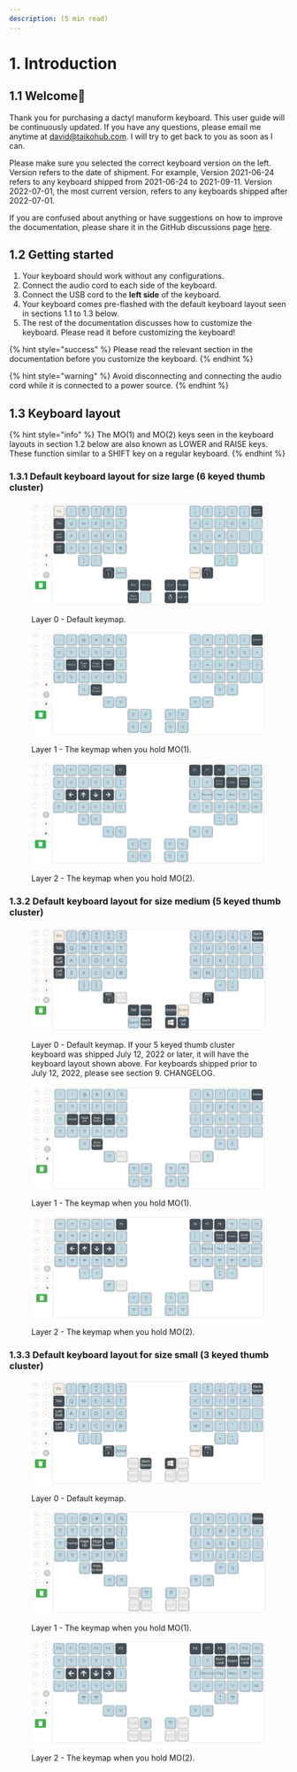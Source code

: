 ```yaml
---
description: (5 min read)
---
```


# 1. Introduction

## 1.1 Welcome👋

Thank you for purchasing a dactyl manuform keyboard. This user guide will be continuously updated. If you have any questions, please email me anytime at david@taikohub.com. I will try to get back to you as soon as I can.

Please make sure you selected the correct keyboard version on the left. Version refers to the date of shipment. For example, Version 2021-06-24 refers to any keyboard shipped from 2021-06-24 to 2021-09-11. Version 2022-07-01, the most current version, refers to any keyboards shipped after 2022-07-01.

If you are confused about anything or have suggestions on how to improve the documentation, please share it in the GitHub discussions page [here](https://github.com/taikohub/dactyl-manuform-documentation/discussions/categories/general).



## 1.2 Getting started

1. Your keyboard should work without any configurations.&#x20;
2. Connect the audio cord to each side of the keyboard.
3. Connect the USB cord to the **left side** of the keyboard.
4. Your keyboard comes pre-flashed with the default keyboard layout seen in sections 1.1 to 1.3 below.
5. The rest of the documentation discusses how to customize the keyboard. Please read it before customizing the keyboard!

{% hint style="success" %}
Please read the relevant section in the documentation before you customize the keyboard.
{% endhint %}

{% hint style="warning" %}
Avoid disconnecting and connecting the audio cord while it is connected to a power source.
{% endhint %}

## 1.3 Keyboard layout

{% hint style="info" %}
The MO(1) and MO(2) keys seen in the keyboard layouts in section 1.2 below are also known as LOWER and RAISE keys. These function similar to a SHIFT key on a regular keyboard.
{% endhint %}



### 1.3.1 Default keyboard layout for size large (6 keyed thumb cluster)

<figure><img src=".gitbook/assets/Screenshot from 2021-06-24 21-58-42.png" alt="taikohub-dactyl-manuform-keyboard-with-six-keyed-thumb-cluster-keyboard-layout-base-layer"><figcaption><p>Layer 0 - Default keymap.</p></figcaption></figure>

<figure><img src=".gitbook/assets/Screenshot from 2021-06-24 21-59-05.png" alt="taikohub-dactyl-manuform-keyboard-with-six-keyed-thumb-cluster-keyboard-layout-lower-layer"><figcaption><p>Layer 1 - The keymap when you hold MO(1).</p></figcaption></figure>

<figure><img src=".gitbook/assets/Screenshot from 2021-06-24 21-59-24.png" alt="taikohub-dactyl-manuform-keyboard-with-six-keyed-thumb-cluster-keyboard-layout-raised-layer"><figcaption><p>Layer 2 - The keymap when you hold MO(2).</p></figcaption></figure>



### 1.3.2 Default keyboard layout for size medium (5 keyed thumb cluster)

<figure><img src=".gitbook/assets/five_layer_0.jpg" alt="taikohub-dactyl-manuform-keyboard-with-five-keyed-thumb-cluster-keyboard-layout-base-layer"><figcaption><p>Layer 0 - Default keymap. If your 5 keyed thumb cluster keyboard was shipped July 12, 2022 or later, it will have the keyboard layout shown above. For keyboards shipped prior to July 12, 2022, please see section 9. CHANGELOG.</p></figcaption></figure>

<figure><img src=".gitbook/assets/five_layer_1.png" alt="taikohub-dactyl-manuform-keyboard-with-five-keyed-thumb-cluster-keyboard-layout-lower-layer"><figcaption><p>Layer 1 - The keymap when you hold MO(1).</p></figcaption></figure>

<figure><img src=".gitbook/assets/five_layer_2.png" alt="taikohub-dactyl-manuform-keyboard-with-five-keyed-thumb-cluster-keyboard-layout-raised-layer"><figcaption><p>Layer 2 - The keymap when you hold MO(2).</p></figcaption></figure>



### 1.3.3 Default keyboard layout for size small (3 keyed thumb cluster)

<figure><img src=".gitbook/assets/layer0.png" alt="taikohub-dactyl-manuform-keyboard-with-three-keyed-thumb-cluster-keyboard-layout-base-layer"><figcaption><p>Layer 0 - Default keymap.</p></figcaption></figure>

<figure><img src=".gitbook/assets/layer1.png" alt="taikohub-dactyl-manuform-keyboard-with-three-keyed-thumb-cluster-keyboard-layout-lower-layer"><figcaption><p>Layer 1 - The keymap when you hold MO(1).</p></figcaption></figure>

<figure><img src=".gitbook/assets/layer2.png" alt="taikohub-dactyl-manuform-keyboard-with-three-keyed-thumb-cluster-keyboard-layout-raised-layer"><figcaption><p>Layer 2 - The keymap when you hold MO(2).</p></figcaption></figure>
